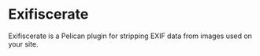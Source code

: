 # Exifiscerate

Exifiscerate is a Pelican plugin for stripping EXIF data from images used on
your site.

